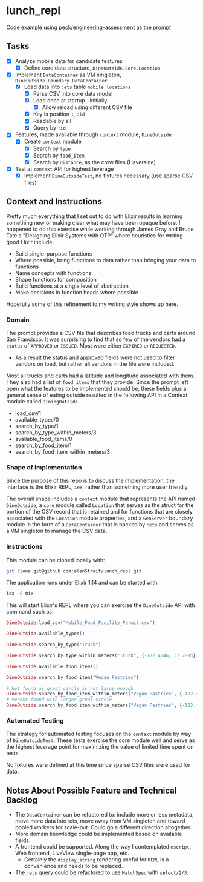 # lunch_repl
Code example using [peck/engineering-assessment](https://github.com/peck/engineering-assessment) as the prompt

## Tasks
- [x] Analyze mobile data for candidate features
    - [x] Define core data structure, `DineOutside.Core.Location` 
- [x] Implement `DataContainer` as VM singleton, `DineOutside.Boundary.DataContainer`
    - [x] Load data into `:ets` table `mobile_locations`
        - [x] Parse CSV into core data model
        - [x] Load once at startup--initially
            - [x] Allow reload using different CSV file
        - [x] Key is position `1`, `:id`
        - [x] Readable by all
        - [x] Query by `:id` 
- [x] Features, made available through `context` module, `DineOutside`
    - [x] Create `context` module
        - [x] Search by `type`
        - [x] Search by `food_item`
        - [x] Search by `distance`, as the crow flies (Haversine)
- [x] Test at `context` API for highest leverage
    - [x] Implement `DineOutsideTest`, no fixtures necessary (use sparse CSV files)

## Context and Instructions
Pretty much everything that I set out to do with Elixir results in learning something new or making clear what may have been opaque before. I happened to do this exercise while working through James Gray and Bruce Tate's "Designing Elixir Systems with OTP" where heuristics for writing good Elixir include:

* Build single-purpose functions
* Where possible, bring functions to data rather than bringing your data to functions
* Name concepts with functions
* Shape functions for composition
* Build functions at a single level of abstraction
* Make decisions in function heads where possible

Hopefully some of this refinement to my writing style shows up here.

### Domain 
The prompt provides a CSV file that describes food trucks and carts around San Francisco.  It was surprising to find that so few of the vendors had a `status` of `APPROVED` or `ISSUED`.  Most were either `EXPIRED` or `REQUESTED`.  

* As a result the status and approved fields were not used to filter vendors on load, but rather all vendors in the file were included.

Most all trucks and carts had a latitude and longitude associated with them.  They also had a list of `food_items` that they provide.  Since the prompt left open what the features to be implemented should be, these fields plus a general sense of eating outside resulted in the following API in a Context module called `DiningOutside`.

* load_csv/1
* available_types/0
* search_by_type/1
* search_by_type_within_meters/3
* available_food_items/0
* search_by_food_item/1
* search_by_food_item_within_meters/3

### Shape of Implementation
Since the purpose of this repo is to discuss the implementation, the interface is the Elixir REPL, `iex`, rather than something more user friendly.

The overall shape includes a `context` module that represents the API named `DineOutside`, a `core` module called `Location` that serves as the struct for the portion of the CSV record that is retained and for functions that are closely associated with the `Location` module properties, and a `GenServer` boundary module in the form of a `DataContainer` that is backed by `:ets` and serves as a VM singleton to manage the CSV data.

### Instructions
This module can be cloned locally with:

```sh
git clone git@github.com:alanStrait/lunch_repl.git
```

The application runs under Elixir 1.14 and can be started with:

```sh
iex -S mix
```

This will start Elixir's REPL where you can exercise the `DineOutside` API with command such as:

```Elixir
DineOutside.load_csv("Mobile_Food_Facility_Permit.csv")

DineOutside.available_types()

DineOutside.search_by_type("Truck")

DineOutside.search_by_type_within_meters("Truck", {-122.4046, 37.7895}, 500)

DineOutside.available_food_items()

DineOutside.search_by_food_item("Vegan Pastries")

# Not found as great circle is not large enough
DineOutside.search_by_food_item_within_meters("Vegan Pastries", {-122.4046, 37.7895}, 5000)
# Vendor found with larger great circle
DineOutside.search_by_food_item_within_meters("Vegan Pastries", {-122.4046, 37.7895}, 15000)
```

### Automated Testing
The strategy for automated testing focuses on the `context` module by way of `DineOutsideTest`.  These tests exercise the core module well and serve as the highest leverage point for maximizing the value of limited time spent on tests.

No fixtures were defined at this time since sparse CSV files were used for data.

## Notes About Possible Feature and Technical Backlog
* The `DataContainer` can be refactored to: include more or less metadata, move more data into :ets, move away from VM singleton and toward pooled workers for scale-out.  Could go a different direction altogether.
* More domain knowledge could be implemented based on available fields.
* A frontend could be supported.  Along the way I contemplated `escript`, Web frontend, LiveView single-page app, etc.
    * Certainly the `display_string` rendering useful for `REPL` is a convenience and needs to be replaced.
* The `:ets` query could be refactored to use `MatchSpec` with `select/2/3`.

